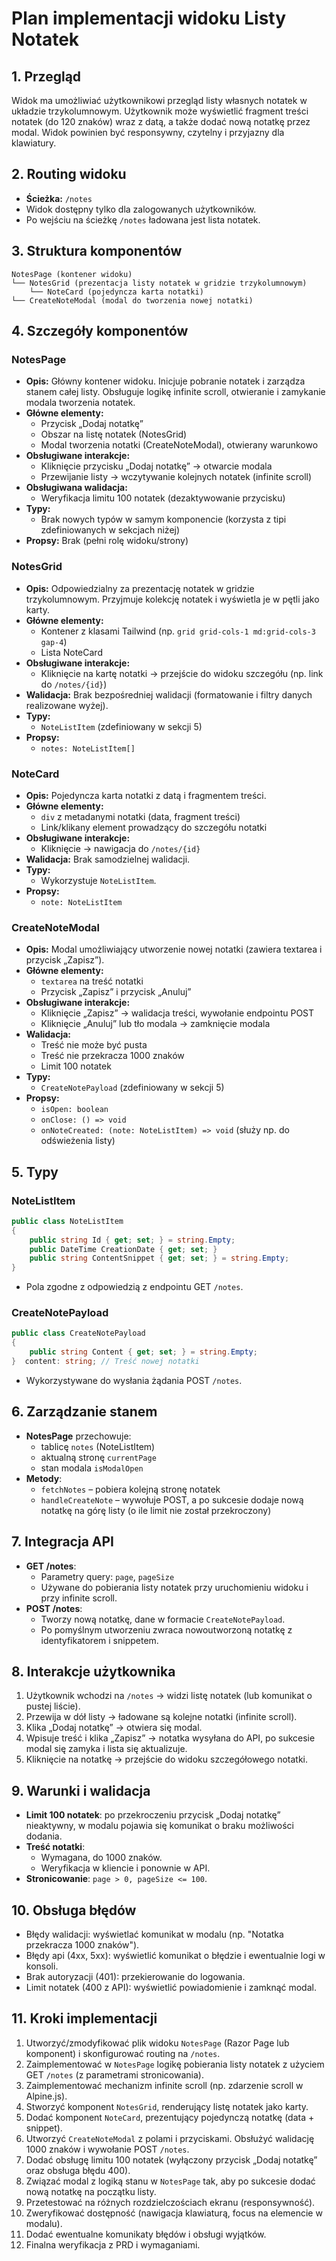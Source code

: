 # Plan implementacji widoku Listy Notatek

## 1. Przegląd
Widok ma umożliwiać użytkownikowi przegląd listy własnych notatek w układzie trzykolumnowym. Użytkownik może wyświetlić fragment treści notatek (do 120 znaków) wraz z datą, a także dodać nową notatkę przez modal. Widok powinien być responsywny, czytelny i przyjazny dla klawiatury.

## 2. Routing widoku
- **Ścieżka:** `/notes`
- Widok dostępny tylko dla zalogowanych użytkowników.
- Po wejściu na ścieżkę `/notes` ładowana jest lista notatek.

## 3. Struktura komponentów
```
NotesPage (kontener widoku)
└── NotesGrid (prezentacja listy notatek w gridzie trzykolumnowym)
    └── NoteCard (pojedyncza karta notatki)
└── CreateNoteModal (modal do tworzenia nowej notatki)
```

## 4. Szczegóły komponentów

### NotesPage
- **Opis:** Główny kontener widoku. Inicjuje pobranie notatek i zarządza stanem całej listy. Obsługuje logikę infinite scroll, otwieranie i zamykanie modala tworzenia notatek.
- **Główne elementy:**  
  - Przycisk „Dodaj notatkę”  
  - Obszar na listę notatek (NotesGrid)  
  - Modal tworzenia notatki (CreateNoteModal), otwierany warunkowo  
- **Obsługiwane interakcje:**  
  - Kliknięcie przycisku „Dodaj notatkę” → otwarcie modala  
  - Przewijanie listy → wczytywanie kolejnych notatek (infinite scroll)  
- **Obsługiwana walidacja:**  
  - Weryfikacja limitu 100 notatek (dezaktywowanie przycisku)  
- **Typy:**  
  - Brak nowych typów w samym komponencie (korzysta z tipi zdefiniowanych w sekcjach niżej)  
- **Propsy:** Brak (pełni rolę widoku/strony)

### NotesGrid
- **Opis:** Odpowiedzialny za prezentację notatek w gridzie trzykolumnowym. Przyjmuje kolekcję notatek i wyświetla je w pętli jako karty.
- **Główne elementy:**  
  - Kontener z klasami Tailwind (np. `grid grid-cols-1 md:grid-cols-3 gap-4`)  
  - Lista NoteCard  
- **Obsługiwane interakcje:**  
  - Kliknięcie na kartę notatki → przejście do widoku szczegółu (np. link do `/notes/{id}`)  
- **Walidacja:** Brak bezpośredniej walidacji (formatowanie i filtry danych realizowane wyżej).  
- **Typy:**  
  - `NoteListItem` (zdefiniowany w sekcji 5)  
- **Propsy:**  
  - `notes: NoteListItem[]`

### NoteCard
- **Opis:** Pojedyncza karta notatki z datą i fragmentem treści.  
- **Główne elementy:**  
  - `div` z metadanymi notatki (data, fragment treści)  
  - Link/klikany element prowadzący do szczegółu notatki  
- **Obsługiwane interakcje:**  
  - Kliknięcie → nawigacja do `/notes/{id}`  
- **Walidacja:** Brak samodzielnej walidacji.  
- **Typy:**  
  - Wykorzystuje `NoteListItem`.  
- **Propsy:**  
  - `note: NoteListItem`

### CreateNoteModal
- **Opis:** Modal umożliwiający utworzenie nowej notatki (zawiera textarea i przycisk „Zapisz”).  
- **Główne elementy:**  
  - `textarea` na treść notatki  
  - Przycisk „Zapisz” i przycisk „Anuluj”  
- **Obsługiwane interakcje:**  
  - Kliknięcie „Zapisz” → walidacja treści, wywołanie endpointu POST  
  - Kliknięcie „Anuluj” lub tło modala → zamknięcie modala  
- **Walidacja:**  
  - Treść nie może być pusta  
  - Treść nie przekracza 1000 znaków  
  - Limit 100 notatek  
- **Typy:**  
  - `CreateNotePayload` (zdefiniowany w sekcji 5)  
- **Propsy:**  
  - `isOpen: boolean`  
  - `onClose: () => void`  
  - `onNoteCreated: (note: NoteListItem) => void` (służy np. do odświeżenia listy)

## 5. Typy

### NoteListItem
```csharp
public class NoteListItem
{
    public string Id { get; set; } = string.Empty;
    public DateTime CreationDate { get; set; }
    public string ContentSnippet { get; set; } = string.Empty;
}
```
- Pola zgodne z odpowiedzią z endpointu GET `/notes`.

### CreateNotePayload
```csharp
public class CreateNotePayload
{
    public string Content { get; set; } = string.Empty;
}  content: string; // Treść nowej notatki
```
- Wykorzystywane do wysłania żądania POST `/notes`.

## 6. Zarządzanie stanem
- **NotesPage** przechowuje:  
  - tablicę `notes` (NoteListItem)  
  - aktualną stronę `currentPage`  
  - stan modala `isModalOpen`  
- **Metody**:  
  - `fetchNotes` – pobiera kolejną stronę notatek  
  - `handleCreateNote` – wywołuje POST, a po sukcesie dodaje nową notatkę na górę listy (o ile limit nie został przekroczony)

## 7. Integracja API
- **GET /notes**:  
  - Parametry query: `page`, `pageSize`  
  - Używane do pobierania listy notatek przy uruchomieniu widoku i przy infinite scroll.  
- **POST /notes**:  
  - Tworzy nową notatkę, dane w formacie `CreateNotePayload`.  
  - Po pomyślnym utworzeniu zwraca nowoutworzoną notatkę z identyfikatorem i snippetem.

## 8. Interakcje użytkownika
1. Użytkownik wchodzi na `/notes` → widzi listę notatek (lub komunikat o pustej liście).  
2. Przewija w dół listy → ładowane są kolejne notatki (infinite scroll).  
3. Klika „Dodaj notatkę” → otwiera się modal.  
4. Wpisuje treść i klika „Zapisz” → notatka wysyłana do API, po sukcesie modal się zamyka i lista się aktualizuje.  
5. Kliknięcie na notatkę → przejście do widoku szczegółowego notatki.

## 9. Warunki i walidacja
- **Limit 100 notatek**: po przekroczeniu przycisk „Dodaj notatkę” nieaktywny, w modalu pojawia się komunikat o braku możliwości dodania.  
- **Treść notatki**:  
  - Wymagana, do 1000 znaków.  
  - Weryfikacja w kliencie i ponownie w API.  
- **Stronicowanie**: `page > 0, pageSize <= 100`.

## 10. Obsługa błędów
- Błędy walidacji: wyświetlać komunikat w modalu (np. "Notatka przekracza 1000 znaków").  
- Błędy api (4xx, 5xx): wyświetlić komunikat o błędzie i ewentualnie logi w konsoli.  
- Brak autoryzacji (401): przekierowanie do logowania.  
- Limit notatek (400 z API): wyświetlić powiadomienie i zamknąć modal.

## 11. Kroki implementacji
1. Utworzyć/zmodyfikować plik widoku `NotesPage` (Razor Page lub komponent) i skonfigurować routing na `/notes`.  
2. Zaimplementować w `NotesPage` logikę pobierania listy notatek z użyciem GET `/notes` (z parametrami stronicowania).  
3. Zaimplementować mechanizm infinite scroll (np. zdarzenie scroll w Alpine.js).  
4. Stworzyć komponent `NotesGrid`, renderujący listę notatek jako karty.  
5. Dodać komponent `NoteCard`, prezentujący pojedynczą notatkę (data + snippet).  
6. Utworzyć `CreateNoteModal` z polami i przyciskami. Obsłużyć walidację 1000 znaków i wywołanie POST `/notes`.  
7. Dodać obsługę limitu 100 notatek (wyłączony przycisk „Dodaj notatkę” oraz obsługa błędu 400).  
8. Związać modal z logiką stanu w `NotesPage` tak, aby po sukcesie dodać nową notatkę na początku listy.  
9. Przetestować na różnych rozdzielczościach ekranu (responsywność).  
10. Zweryfikować dostępność (nawigacja klawiaturą, focus na elemencie w modalu).  
11. Dodać ewentualne komunikaty błędów i obsługi wyjątków.  
12. Finalna weryfikacja z PRD i wymaganiami.  
